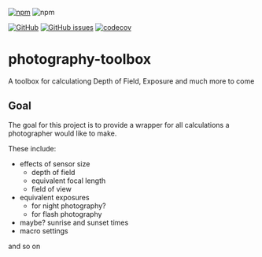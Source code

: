 [![npm](https://img.shields.io/npm/v/photography-toolbox)](https://www.npmjs.com/package/photography-toolbox) ![npm](https://img.shields.io/npm/dw/photography-toolbox)

[![GitHub](https://img.shields.io/github/license/paulypeter/photography-toolbox)](https://github.com/paulypeter/photography-toolbox/blob/main/LICENSE) [![GitHub issues](https://img.shields.io/github/issues-raw/paulypeter/photography-toolbox)](https://github.com/paulypeter/photography-toolbox/issues) [![codecov](https://codecov.io/gh/paulypeter/photography-toolbox/branch/dev-testing/graph/badge.svg?token=YRNP452YL7)](https://codecov.io/gh/paulypeter/photography-toolbox)

# photography-toolbox

A toolbox for calculationg Depth of Field, Exposure and much more to come

## Goal

The goal for this project is to provide a wrapper for all calculations a photographer would like to make.

These include:
- effects of sensor size
  - depth of field
  - equivalent focal length
  - field of view
- equivalent exposures
  - for night photography?
  - for flash photography
- maybe? sunrise and sunset times
- macro settings

and so on
